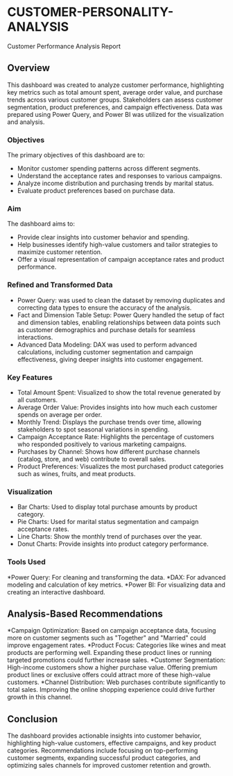 # CUSTOMER-PERSONALITY-ANALYSIS
Customer Performance Analysis Report

## Overview
This dashboard was created to analyze customer performance, highlighting key metrics such as total amount spent, average order value, and purchase trends across various customer groups. Stakeholders can assess customer segmentation, product preferences, and campaign effectiveness. Data was prepared using Power Query, and Power BI was utilized for the visualization and analysis.

### Objectives
The primary objectives of this dashboard are to:

* Monitor customer spending patterns across different segments.
* Understand the acceptance rates and responses to various campaigns.
* Analyze income distribution and purchasing trends by marital status.
* Evaluate product preferences based on purchase data.
### Aim
The dashboard aims to:

* Provide clear insights into customer behavior and spending.
* Help businesses identify high-value customers and tailor strategies to maximize customer retention.
* Offer a visual representation of campaign acceptance rates and product performance.
### Refined and Transformed Data
* Power Query: was used to clean the dataset by removing duplicates and correcting data types to ensure the accuracy of the analysis.
* Fact and Dimension Table Setup: Power Query handled the setup of fact and dimension tables, enabling relationships between data points such as customer demographics and purchase details for seamless interactions.
* Advanced Data Modeling: DAX was used to perform advanced calculations, including customer segmentation and campaign effectiveness, giving deeper insights into customer engagement.
### Key Features
* Total Amount Spent: Visualized to show the total revenue generated by all customers.
* Average Order Value: Provides insights into how much each customer spends on average per order.
* Monthly Trend: Displays the purchase trends over time, allowing stakeholders to spot seasonal variations in spending.
* Campaign Acceptance Rate: Highlights the percentage of customers who responded positively to various marketing campaigns.
* Purchases by Channel: Shows how different purchase channels (catalog, store, and web) contribute to overall sales.
* Product Preferences: Visualizes the most purchased product categories such as wines, fruits, and meat products.
### Visualization
* Bar Charts: Used to display total purchase amounts by product category.
* Pie Charts: Used for marital status segmentation and campaign acceptance rates.
* Line Charts: Show the monthly trend of purchases over the year.
* Donut Charts: Provide insights into product category performance.
### Tools Used
*Power Query: For cleaning and transforming the data.
*DAX: For advanced modeling and calculation of key metrics.
*Power BI: For visualizing data and creating an interactive dashboard.
## Analysis-Based Recommendations
*Campaign Optimization: Based on campaign acceptance data, focusing more on customer segments such as "Together" and "Married" could improve engagement rates.
*Product Focus: Categories like wines and meat products are performing well. Expanding these product lines or running targeted promotions could further increase sales.
*Customer Segmentation: High-income customers show a higher purchase value. Offering premium product lines or exclusive offers could attract more of these high-value customers.
*Channel Distribution: Web purchases contribute significantly to total sales. Improving the online shopping experience could drive further growth in this channel.
## Conclusion
The dashboard provides actionable insights into customer behavior, highlighting high-value customers, effective campaigns, and key product categories. Recommendations include focusing on top-performing customer segments, expanding successful product categories, and optimizing sales channels for improved customer retention and growth.

